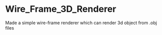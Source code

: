 # Wire_Frame_3D_Renderer
Made a simple wire-frame renderer which can render 3d object from .obj files
